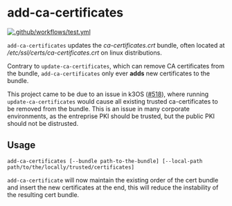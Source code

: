 # add-ca-certificates

[![.github/workflows/test.yml](https://github.com/MagnaXSoftware/add-ca-certificates/actions/workflows/test.yml/badge.svg)](https://github.com/MagnaXSoftware/add-ca-certificates/actions/workflows/test.yml)

`add-ca-certificates` updates the _ca-certificates.crt_ bundle, often located at _/etc/ssl/certs/ca-certificates.crt_ on linux distributions.

Contrary to `update-ca-certificates`, which can remove CA certificates from the bundle, `add-ca-certificates` only ever **adds** new certificates to the bundle.

This project came to be due to an issue in k3OS ([#518](https://github.com/rancher/k3os/issues/518)), where running `update-ca-certificates` would cause all existing trusted ca-certificates to be removed from the bundle.
This is an issue in many corporate environments, as the entreprise PKI should be trusted, but the public PKI should not be distrusted.

## Usage

    add-ca-certificates [--bundle path-to-the-bundle] [--local-path path/to/the/locally/trusted/certificates]

`add-ca-certificate` will now maintain the existing order of the cert bundle and insert the new certificates at the end, this will reduce the instability of the resulting cert bundle.
